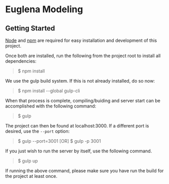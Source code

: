 # Euglena Modeling

## Getting Started

[Node](https://nodejs.org) and [npm](https://npmjs.org) are required for easy installation and development of this project.

Once both are installed, run the following from the project root to install all dependencies:

> $ npm install

We use the gulp build system. If this is not already installed, do so now:

> $ npm install --global gulp-cli

When that process is complete, compiling/buiding and server start can be accomplished with the following command:

> $ gulp

The project can then be found at localhost:3000. If a different port is desired, use the `--port` option:

> $ gulp --port=3001
>  [OR]
> $ gulp -p 3001 

If you just wish to run the server by itself, use the following command.  

> $ gulp up

If running the above command, please make sure you have run the build for the project at least once.
